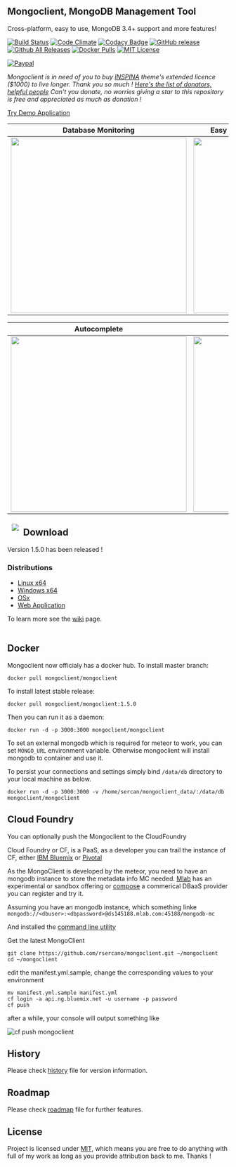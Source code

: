 ## Mongoclient, MongoDB Management Tool
Cross-platform, easy to use, MongoDB 3.4+ support and more features!

[![Build Status](https://travis-ci.org/rsercano/mongoclient.svg?branch=master)](https://travis-ci.org/rsercano/mongoclient)
[![Code Climate](https://codeclimate.com/github/rsercano/mongoclient/badges/gpa.svg)](https://codeclimate.com/github/rsercano/mongoclient)
[![Codacy Badge](https://api.codacy.com/project/badge/Grade/6a75fc4e1d3f480f811b5339202400b5)](https://www.codacy.com/app/ozdemirsercan27/mongoclient?utm_source=github.com&amp;utm_medium=referral&amp;utm_content=rsercano/mongoclient&amp;utm_campaign=Badge_Grade)
[![GitHub release](https://img.shields.io/github/release/rsercano/mongoclient.svg)](https://github.com/rsercano/mongoclient)
[![Github All Releases](https://img.shields.io/github/downloads/rsercano/mongoclient/total.svg)](https://github.com/rsercano/mongoclient)
[![Docker Pulls](https://img.shields.io/docker/pulls/mongoclient/mongoclient.svg)](https://hub.docker.com/r/mongoclient/mongoclient/)
[![MIT License](https://img.shields.io/badge/license-MIT-blue.svg?style=flat)](https://github.com/rsercano/mongoclient/blob/master/LICENSE)

[![Paypal](https://www.paypalobjects.com/en_US/i/btn/btn_donateCC_LG.gif)](https://www.paypal.com/cgi-bin/webscr?cmd=_s-xclick&hosted_button_id=Y5VD95E96NU6S)

*Mongoclient is in need of you to buy [INSPINA](https://wrapbootstrap.com/theme/inspinia-responsive-admin-theme-WB0R5L90S) theme's extended licence ($1000) to live longer. Thank you so much ! [Here's the list of donators, helpful people](https://github.com/rsercano/mongoclient/wiki/Donators) Can't you donate, no worries giving a star to this repository is free  and appreciated as much as donation !*

[Try Demo Application](http://www.mongoclient.com:3000)

   Database Monitoring     | Easy GridFS, Dump/Restore Management
-------------------------|-------------------------
<img src="http://mongoclient.com/img/ss/main_view.png" width="400">  | <img src="http://mongoclient.com/img/ss/file.png" width="400">

   Autocomplete     | User Management
-------------------------|-------------------------
<img src="http://mongoclient.com/img/ss/auto_complete.png" width="400">  | <img src="http://mongoclient.com/img/ss/um.png" width="400">

<img src="http://www.mongoclient.com/img/logo/head_only_medium.png" align="left" hspace="10" vspace="6">

## Download
Version 1.5.0 has been released !

### Distributions

* [Linux x64](https://github.com/rsercano/mongoclient/releases/download/1.5.0/linux-portable-x64.zip)
* [Windows x64](https://github.com/rsercano/mongoclient/releases/download/1.5.0/windows-portable-x64.zip)
* [OSx](https://github.com/rsercano/mongoclient/releases/download/1.5.0/osx-portable.zip)
* [Web Application](https://github.com/rsercano/mongoclient/wiki#31-compile-from-source-browser-edition)

To learn more see the [wiki](https://github.com/rsercano/mongoclient/wiki) page.
<br/>
<br/>
## Docker
Mongoclient now officialy has a docker hub. To install master branch:

```docker pull mongoclient/mongoclient```

To install latest stable release:

```docker pull mongoclient/mongoclient:1.5.0```

Then you can run it as a daemon:

```docker run -d -p 3000:3000 mongoclient/mongoclient```

To set an external mongodb which is required for meteor to work, you can set ```MONGO_URL``` environment variable. Otherwise mongoclient will install mongodb to container and use it.

To persist your connections and settings simply bind ```/data/db``` directory to your local machine as below.

```docker run -d -p 3000:3000 -v /home/sercan/mongoclient_data/:/data/db mongoclient/mongoclient```

## Cloud Foundry
You can optionally push the Mongoclient to the CloudFoundry

Cloud Foundry or CF, is a PaaS, as a developer you can trail the instance of CF, either [IBM Bluemix](https://console.ng.bluemix.net) or [Pivotal](https://console.run.pivotal.io) 

As the MongoClient is developed by the meteor, you need to have an mongodb instance to store the metadata info MC needed.
[Mlab](https://mlab.com) has an experimental or sandbox offering or [compose](https://www.compose.com/) a commerical DBaaS provider you can register and try it.

Assuming you have an mongodb instance, which something linke  
``` mongodb://<dbuser>:<dbpassword>@ds145188.mlab.com:45188/mongodb-mc ```

And installed the [command line utility](https://docs.cloudfoundry.org/cf-cli/install-go-cli.html)

Get the latest MongoClient

```
git clone https://github.com/rsercano/mongoclient.git ~/mongoclient
cd ~/mongoclient
```

edit the manifest.yml.sample, change the corresponding values to your environment

```
mv manifest.yml.sample manifest.yml
cf login -a api.ng.bluemix.net -u username -p password
cf push
```

after a while, your console will output something like 

![cf push mongoclient](https://cloud.githubusercontent.com/assets/3640368/21992923/117db29c-dc21-11e6-80c0-b2a246c0ae70.png)

## History
Please check [history](https://github.com/rsercano/mongoclient/blob/master/HISTORY.MD) file for version information.

## Roadmap
Please check [roadmap](https://github.com/rsercano/mongoclient/blob/master/ROADMAP.MD) file for further features.

## License
Project is licensed under [MIT](https://en.wikipedia.org/wiki/MIT_License), which means you are free to do anything with full of my work as long as you provide attribution back to me. Thanks !
